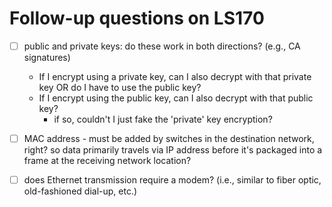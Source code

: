 # Follow-up questions on LS170

- [ ] public and private keys: do these work in both directions? (e.g., CA signatures)
    - If I encrypt using a private key, can I also decrypt with that private key OR do I have to use the public key?
    - If I encrypt using the public key, can I also decrypt with that public key?
      - if so, couldn't I just fake the 'private' key encryption?

 - [ ] MAC address - must be added by switches in the destination network, right?  so data primarily travels via IP address before it's packaged into a frame at the receiving network location?

 - [ ] does Ethernet transmission require a modem?  (i.e., similar to fiber optic, old-fashioned dial-up, etc.)